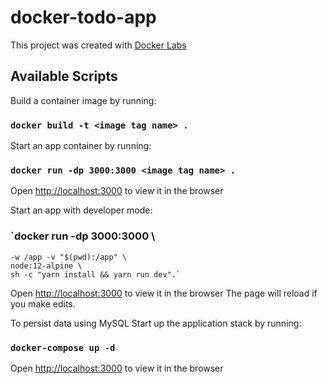 # docker-todo-app
This project was created with [Docker Labs](https://dockerlabs.collabnix.com/)

## Available Scripts

Build a container image by running:

### `docker build -t <image tag name> .`

Start an app container by running:

### `docker run -dp 3000:3000 <image tag name> .`

Open [http://localhost:3000](http://localhost:3000) to view it in the browser

Start an app with developer mode:

### `docker run -dp 3000:3000 \
    -w /app -v "$(pwd):/app" \ 
    node:12-alpine \ 
    sh -c "yarn install && yarn run dev".`
    
Open [http://localhost:3000](http://localhost:3000) to view it in the browser
The page will reload if you make edits.<br />

To persist data using MySQL
Start up the application stack by running:

### `docker-compose up -d`

Open [http://localhost:3000](http://localhost:3000) to view it in the browser
